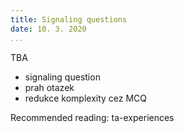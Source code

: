 ```yaml
---
title: Signaling questions
date: 10. 3. 2020
...
```


TBA

* signaling question
* prah otazek
* redukce komplexity cez MCQ

Recommended reading: ta-experiences
